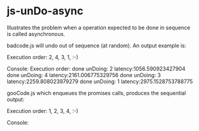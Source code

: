 # js-unDo-async
Illustrates the problem when a operation expected to be done in sequence is called asynchronous.

badcode.js will undo out of sequence (at random). An output example is:

Execution order: 2, 4, 3, 1, :-)

Console:
Execution order:
done unDoing: 2 latency:1056.590923427904
done unDoing: 4 latency:2161.006775329756
done unDoing: 3 latency:2259.808023979279
done unDoing: 1 latency:2975.1528753788775


gooCode.js which enqueues the promises calls, produces the sequential output:

Execution order: 1, 2, 3, 4, :-)

Console:

